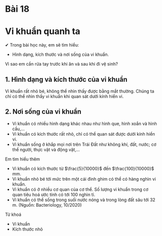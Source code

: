 # Bài 18
# Vi khuẩn quanh ta

✔ Trong bài học này, em sẽ tìm hiểu:
- Hình dạng, kích thước và nơi sống của vi khuẩn.

Vì sao em cần rửa tay trước khi ăn và sau khi đi vệ sinh?
## 1. Hình dạng và kích thước của vi khuẩn

Vi khuẩn rất nhỏ bé, không thể nhìn thấy được bằng mắt thường. Chúng ta chỉ có thể nhìn thấy vi khuẩn khi quan sát dưới kính hiển vi.

## 2. Nơi sống của vi khuẩn

- Vi khuẩn có nhiều hình dạng khác nhau như hình que, hình xoắn và hình cầu,...
- Vi khuẩn có kích thước rất nhỏ, chỉ có thể quan sát được dưới kính hiển vi.
- Vi khuẩn sống ở khắp mọi nơi trên Trái Đất như không khí, đất, nước; cơ thể người, thực vật và động vật,...

Em tìm hiểu thêm
- Vi khuẩn có kích thước từ $\frac{5}{10000}$ đến $\frac{100}{10000}$ mm.
- Vi khuẩn nhỏ bé tới mức trên một cái đinh ghim có thể có hàng nghìn vi khuẩn.
- Vi khuẩn có ở nhiều cơ quan của cơ thể. Số lượng vi khuẩn trong cơ quan tiêu hoá ước tính có tới 100 nghìn tỉ.
- Vi khuẩn có thể sống trong suối nước nóng và trong lòng đất sâu tới 32 m.
(Nguồn: Bacteriology, 10/2020)

Từ khoá
- Vi khuẩn
- Kích thước nhỏ
